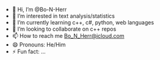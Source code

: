 - 👋 Hi, I’m @Bo-N-Herr
- 👀 I’m interested in text analysis/statistics
- 🌱 I’m currently learning c++, c#, python, web languages
- 💞️ I’m looking to collaborate on c++ repos
- 📫 How to reach me Bo_N_Herr@icloud.com
- 😄 Pronouns: He/Him
- ⚡ Fun fact: ...
